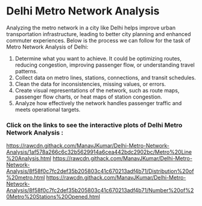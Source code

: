 # Delhi Metro Network Analysis
Analyzing the metro network in a city like Delhi helps improve urban transportation infrastructure, leading to better city planning and enhanced commuter experiences. Below is the process we can follow for the task of Metro Network Analysis of Delhi:

1) Determine what you want to achieve. It could be optimizing routes, reducing congestion, improving passenger flow, or understanding travel patterns.
2) Collect data on metro lines, stations, connections, and transit schedules.
3) Clean the data for inconsistencies, missing values, or errors.
4) Create visual representations of the network, such as route maps, passenger flow charts, or heat maps of station congestion.
5) Analyze how effectively the network handles passenger traffic and meets operational targets.

 ### Click on the links to see the interactive plots of Delhi Metro Network Analysis : 
https://rawcdn.githack.com/ManavJKumar/Delhi-Metro-Network-Analysis/1af578a266c6c32b5629914a6cea442bdc2902bc/Metro%20Line%20Analysis.html
https://rawcdn.githack.com/ManavJKumar/Delhi-Metro-Network-Analysis/8f58f0c7fc2def35b205803c41c670213adf4b71/Distribution%20of%20metro.html
https://rawcdn.githack.com/ManavJKumar/Delhi-Metro-Network-Analysis/8f58f0c7fc2def35b205803c41c670213adf4b71/Number%20of%20Metro%20Stations%20Opened.html

